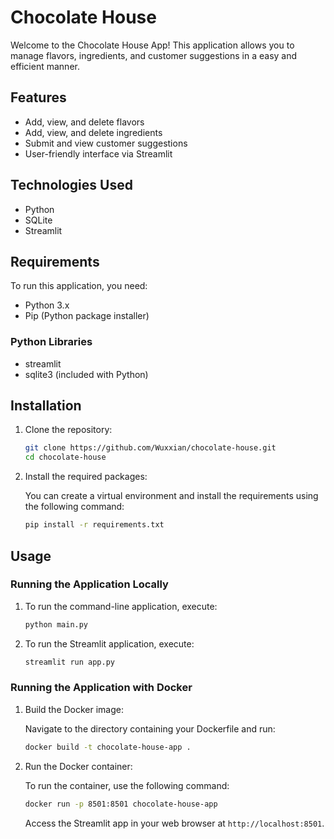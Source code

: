 
# Chocolate House 

Welcome to the Chocolate House App! This application allows you to manage flavors, ingredients, and customer suggestions in a easy and efficient manner.


## Features
- Add, view, and delete flavors
- Add, view, and delete ingredients
- Submit and view customer suggestions
- User-friendly interface via Streamlit

## Technologies Used
- Python
- SQLite
- Streamlit

## Requirements
To run this application, you need:
- Python 3.x
- Pip (Python package installer)

### Python Libraries
- streamlit
- sqlite3 (included with Python)

## Installation
1. Clone the repository:

   ```bash
   git clone https://github.com/Wuxxian/chocolate-house.git
   cd chocolate-house
   ```

2. Install the required packages:

   You can create a virtual environment and install the requirements using the following command:

   ```bash
   pip install -r requirements.txt
   ```

## Usage
### Running the Application Locally
1. To run the command-line application, execute:

   ```bash
   python main.py
   ```

2. To run the Streamlit application, execute:

   ```bash
   streamlit run app.py
   ```

### Running the Application with Docker
1. Build the Docker image:

   Navigate to the directory containing your Dockerfile and run:

   ```bash
   docker build -t chocolate-house-app .
   ```

2. Run the Docker container:

   To run the container, use the following command:

   ```bash
   docker run -p 8501:8501 chocolate-house-app
   ```

   Access the Streamlit app in your web browser at `http://localhost:8501`.

